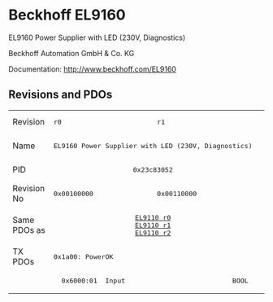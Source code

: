 # Beckhoff EL9160

EL9160 Power Supplier with LED (230V, Diagnostics)

Beckhoff Automation GmbH & Co. KG

Documentation: <a href="http://www.beckhoff.com/EL9160">http://www.beckhoff.com/EL9160</a>

## Revisions and PDOs
<table>
<tr >
<td class="first">Revision</td>
<td ><pre>r0</pre></td>
<td ><pre>r1</pre></td>
</tr>
<tr >
<td class="first">Name</td>
<td  colspan=2 align="center"><pre>EL9160 Power Supplier with LED (230V, Diagnostics)</pre></td>
</tr>
<tr >
<td class="first">PID</td>
<td  colspan=2 align="center"><pre>0x23c83052</pre></td>
</tr>
<tr >
<td class="first">Revision No</td>
<td ><pre>0x00100000</pre></td>
<td ><pre>0x00110000</pre></td>
</tr>
<tr >
<td class="first">Same PDOs as</td>
<td  colspan=2 align="center"><pre><a href="EL9110">EL9110 r0</a><br/><a href="EL9110">EL9110 r1</a><br/><a href="EL9110">EL9110 r2</a></pre></td>
</tr>
<tr class="txpdo pdosection">
<td class="first" rowspan=2 valign=top>TX PDOs</td>
<td colspan=2 align="left"><pre>0x1a00: PowerOK</pre></td>
<td></td>
</tr>
<tr class="txpdo">
<td class="first" colspan=2 align="left"><pre>  0x6000:01  Input                           BOOL</pre></td>
</tr>
</table>
